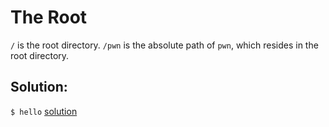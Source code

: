 # The Root

`/` is the root directory. `/pwn` is the absolute path of `pwn`, which resides in the root directory.

## Solution:
`$ hello`
[solution](01_The_Root.png)
